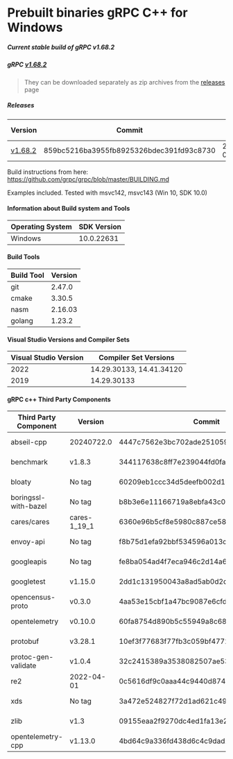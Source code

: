 # Prebuilt binaries gRPC C++ for Windows

##### Current stable build of gRPC v1.68.2

##### gRPC [v1.68.2](https://github.com/grpc/grpc/releases/tag/v1.68.2)

> They can be downloaded separately as zip archives from the [releases](https://github.com/thommyho/gRPC_windows/releases) page

##### Releases

| Version                                                                  | Commit                                   | Commit-Date               | Debug                   | Release                 | RelWithDebInfo          | MSVC143 32Bit           | MSVC143 64Bit           | MSVC142 32 Bit          | MSVC142 64 Bit          | Example                 |
| ------------------------------------------------------------------------ | ---------------------------------------- | ------------------------- | ----------------------- | ----------------------- | ----------------------- | ----------------------- | ----------------------- | ----------------------- | ----------------------- | ----------------------- |
| [v1.68.2](https://github.com/thommyho/gRPC_windows/releases/tag/v1.68.2) | 859bc5216ba3955fb8925326bdec391fd93c8730 | 2024-12-04 02:03:35+08:00 | :ballot_box_with_check: | :ballot_box_with_check: | :ballot_box_with_check: | :ballot_box_with_check: | :ballot_box_with_check: | :ballot_box_with_check: | :ballot_box_with_check: | :ballot_box_with_check: |

Build instructions from here: <https://github.com/grpc/grpc/blob/master/BUILDING.md>

Examples included. Tested with msvc142, msvc143 (Win 10, SDK 10.0)

#### Information about Build system and Tools

| Operating System | SDK Version                                       |
| ---------------- | ------------------------------------------------- |
| Windows          | 10.0.22631                                        |

#### Build Tools

| Build Tool | Version |
| ---------- | ------- |
| git        | 2.47.0  |
| cmake      | 3.30.5  |
| nasm       | 2.16.03 |
| golang     | 1.23.2  |

#### Visual Studio Versions and Compiler Sets

| Visual Studio Version | Compiler Set Versions    |
| --------------------- | ------------------------ |
| 2022                  | 14.29.30133, 14.41.34120 |
| 2019                  | 14.29.30133              |

#### gRPC c++ Third Party Components

| Third Party Component | Version      | Commit                                   | Link                                                             | Timestamp                 |
| --------------------- | ------------ | ---------------------------------------- | ---------------------------------------------------------------- | ------------------------- |
| abseil-cpp            | 20240722.0   | 4447c7562e3bc702ade25105912dce503f0c4010 | <https://github.com/abseil/abseil-cpp.git>                       | 2024-08-01 22:05:11+04:00 |
| benchmark             | v1.8.3       | 344117638c8ff7e239044fd0fa7085839fc03021 | <https://github.com/google/benchmark>                            | 2023-08-31 11:16:50-01:00 |
| bloaty                | No tag       | 60209eb1ccc34d5deefb002d1b7f37545204f7f2 | <https://github.com/google/bloaty.git>                           | 2021-08-16 00:36:22+07:00 |
| boringssl-with-bazel  | No tag       | b8b3e6e11166719a8ebfa43c0cde9ad7d57a84f6 | <https://github.com/google/boringssl.git>                        | 2024-09-03 23:53:10+00:00 |
| cares/cares           | cares-1_19_1 | 6360e96b5cf8e5980c887ce58ef727e53d77243a | <https://github.com/c-ares/c-ares.git>                           | 2023-05-22 16:01:44+04:00 |
| envoy-api             | No tag       | f8b75d1efa92bbf534596a013d9ca5873f79dd30 | <https://github.com/envoyproxy/data-plane-api.git>               | 2024-07-19 16:50:15+00:00 |
| googleapis            | No tag       | fe8ba054ad4f7eca946c2d14a63c3f07c0b586a0 | <https://github.com/googleapis/googleapis.git>                   | 2024-08-19 21:44:05+07:00 |
| googletest            | v1.15.0      | 2dd1c131950043a8ad5ab0d2dda0e0970596586a | <https://github.com/google/googletest.git>                       | 2023-10-06 04:13:04+07:00 |
| opencensus-proto      | v0.3.0       | 4aa53e15cbf1a47bc9087e6cfdca214c1eea4e89 | <https://github.com/census-instrumentation/opencensus-proto.git> | 2020-07-20 19:46:08-10:00 |
| opentelemetry         | v0.10.0      | 60fa8754d890b5c55949a8c68dcfd7ab5c2395df | <https://github.com/open-telemetry/opentelemetry-proto.git>      | 2021-07-30 00:27:50-04:00 |
| protobuf              | v3.28.1      | 10ef3f77683f77fb3c059bf47725c27b3ff41e63 | <https://github.com/protocolbuffers/protobuf.git>                | 2024-09-11 03:36:10+07:00 |
| protoc-gen-validate   | v1.0.4       | 32c2415389a3538082507ae537e7edd9578c64ed | <https://github.com/envoyproxy/protoc-gen-validate.git>          | 2024-01-17 06:01:04+08:00 |
| re2                   | 2022-04-01   | 0c5616df9c0aaa44c9440d87422012423d91c7d1 | <https://github.com/google/re2.git>                              | 2022-03-30 18:41:25+00:00 |
| xds                   | No tag       | 3a472e524827f72d1ad621c4983dd5af54c46776 | <https://github.com/cncf/xds.git>                                | 2023-11-16 19:28:03+05:00 |
| zlib                  | v1.3         | 09155eaa2f9270dc4ed1fa13e2b4b2613e6e4851 | <https://github.com/madler/zlib>                                 | 2023-08-18 15:45:36+07:00 |
| opentelemetry-cpp     | v1.13.0      | 4bd64c9a336fd438d6c4c9dad2e6b61b0585311f | <https://github.com/open-telemetry/opentelemetry-cpp>            | 2023-12-06 18:39:21-01:00 |
